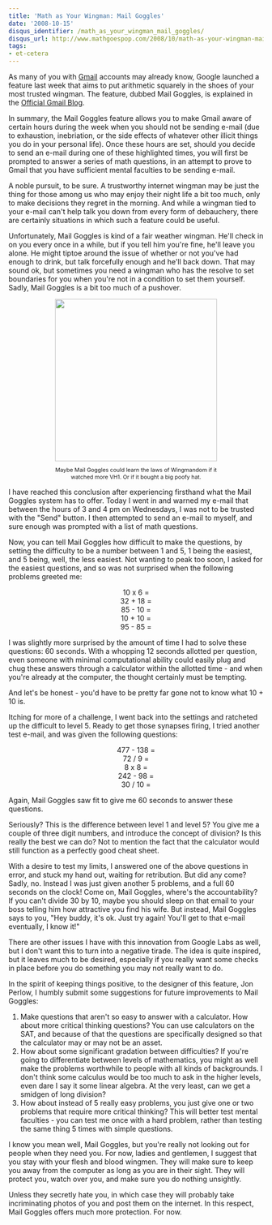 ```yaml
---
title: 'Math as Your Wingman: Mail Goggles'
date: '2008-10-15'
disqus_identifier: /math_as_your_wingman_mail_goggles/
disqus_url: http://www.mathgoespop.com/2008/10/math-as-your-wingman-mail-goggles.html
tags:
- et-cetera
---
```

As many of you with <a href="http://www.gmail.com/">Gmail</a> accounts may already know, Google launched a feature last week that aims to put arithmetic squarely in the shoes of your most trusted wingman.  The feature, dubbed Mail Goggles, is explained in the <a href="http://gmailblog.blogspot.com/2008/10/new-in-labs-stop-sending-mail-you-later.html">Official Gmail Blog</a>.

In summary, the Mail Goggles feature allows you to make Gmail aware of certain hours during the week when you should not be sending e-mail (due to exhaustion, inebriation, or the side effects of whatever other illicit things you do in your personal life).  Once these hours are set, should you decide to send an e-mail during one of these highlighted times, you will first be prompted to answer a series of math questions, in an attempt to prove to Gmail that you have sufficient mental faculties to be sending e-mail.

A noble pursuit, to be sure.  A trustworthy internet wingman may be just the thing for those among us who may enjoy their night life a bit too much, only to make decisions they regret in the morning.  And while a wingman tied to your e-mail can't help talk you down from every form of debauchery, there are certainly situations in which such a feature could be useful.

Unfortunately, Mail Goggles is kind of a fair weather wingman.  He'll check in on you every once in a while, but if you tell him you're fine, he'll leave you alone.  He might tiptoe around the issue of whether or not you've had enough to drink, but talk forcefully enough and he'll back down.  That may sound ok, but sometimes you need a wingman who has the resolve to set boundaries for you when you're not in a condition to set them yourself.   Sadly, Mail Goggles is a bit too much of a pushover.

<div style="text-align: center;"><a href="http://ecx.images-amazon.com/images/I/51mt6nH4RoL._SX320_SY240_.jpg"><img style="margin: 0px auto 10px; display: block; text-align: center; cursor: pointer; width: 320px;" src="http://ecx.images-amazon.com/images/I/51mt6nH4RoL._SX320_SY240_.jpg" alt="" border="0" /></a><span style="font-size:78%;">Maybe Mail Goggles could learn the laws of  Wingmandom if it<br />watched more VH1. Or if it bought a big poofy hat.</span></div>

I have reached this conclusion after experiencing firsthand what the Mail Goggles system has to offer.  Today I went in and warned my e-mail that between the hours of 3 and 4 pm on Wednesdays, I was not to be trusted with the "Send" button.  I then attempted to send an e-mail to myself, and sure enough was prompted with a list of math questions.

Now, you can tell Mail Goggles how difficult to make the questions, by setting the difficulty to be a number between 1 and 5, 1 being the easiest, and 5 being, well, the less easiest.  Not wanting to peak too soon, I asked for the easiest questions, and so was not surprised when the following problems greeted me:

<div style="text-align: center;">10 x 6 =<br />32 + 18 =<br />85 - 10 =<br />10 + 10 =<br />95 - 85 =<br /></div>

I was slightly more surprised by the amount of time I had to solve these questions: 60 seconds.  With a whopping 12 seconds allotted per question, even someone with minimal computational ability could easily plug and chug these answers through a calculator within the allotted time - and when you're already at the computer, the thought certainly must be tempting.

And let's be honest - you'd have to be pretty far gone not to know what 10 + 10 is.

Itching for more of a challenge, I went back into the settings and ratcheted up the difficult to level 5.  Ready to get those synapses firing, I tried another test e-mail, and was given the following questions:

<div style="text-align: center;">477 - 138 =<br />72 / 9 =<br />8 x 8 =<br />242 - 98 =<br />30 / 10 =<br /></div>

Again, Mail Goggles saw fit to give me 60 seconds to answer these questions.

Seriously?  This is the difference between level 1 and level 5?  You give me a couple of three digit numbers, and introduce the concept of division?  Is this really the best we can do?  Not to mention the fact that the calculator would still function as a perfectly good cheat sheet.

With a desire to test my limits, I answered one of the above questions in error, and stuck my hand out, waiting for retribution.  But did any come?  Sadly, no.  Instead I was just given another 5 problems, and a full 60 seconds on the clock!  Come on, Mail Goggles, where's the accountability?  If you can't divide 30 by 10, maybe you should sleep on that email to your boss telling him how attractive you find his wife.  But instead, Mail Goggles says to you, "Hey buddy, it's ok.  Just try again!  You'll get to that e-mail eventually, I know it!"

There are other issues I have with this innovation from Google Labs as well, but I don't want this to turn into a negative tirade.  The idea is quite inspired, but it leaves much to be desired, especially if you really want some checks in place before you do something you may not really want to do.

In the spirit of keeping things positive, to the designer of this feature, Jon Perlow, I humbly submit some suggestions for future improvements to Mail Goggles:

1. Make questions that aren't so easy to answer with a calculator.  How about more critical thinking questions?  You can use calculators on the SAT, and because of that the questions are specifically designed so that the calculator may or may not be an asset.
2. How about some significant gradation between difficulties? If you're going to differentiate between levels of mathematics, you might as well make the problems worthwhile to people with all kinds of backgrounds.  I don't think some calculus would be too much to ask in the higher levels, even dare I say it some linear algebra.  At the very least, can we get a smidgen of long division?
3. How about instead of 5 really easy problems, you just give one or two problems that require more critical thinking?  This will better test mental faculties - you can test me once with a hard problem, rather than testing the same thing 5 times with simple questions.

I know you mean well, Mail Goggles, but you're really not looking out for people when they need you.  For now, ladies and gentlemen, I suggest that you stay with your flesh and blood wingmen.  They will make sure to keep you away from the computer as long as you are in their sight.  They will protect you, watch over you, and make sure you do nothing unsightly.

Unless they secretly hate you, in which case they will probably take incriminating photos of you and post them on the internet.  In this respect, Mail Goggles offers much more protection.  For now.
